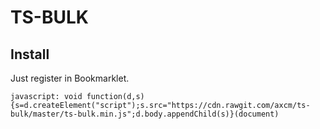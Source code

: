 # TS-BULK
## Install

Just register in Bookmarklet.

```
javascript: void function(d,s){s=d.createElement("script");s.src="https://cdn.rawgit.com/axcm/ts-bulk/master/ts-bulk.min.js";d.body.appendChild(s)}(document)
```
